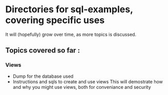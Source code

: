 # Directories for sql-examples, covering specific uses

It will (hopefully) grow over time, as more topics is discussed.

## Topics covered so far :

### Views
- Dump for the database used
- Instructions and sqls to create and use views
This will demostrate how and why you might use views, both for conveniance and security

